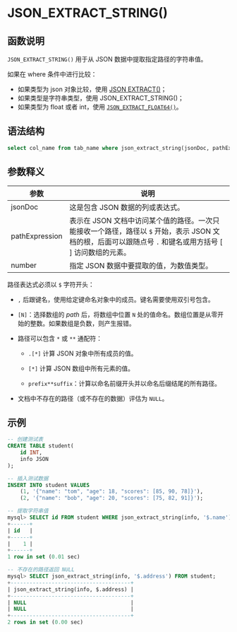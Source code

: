 # **JSON_EXTRACT_STRING()**

## **函数说明**

`JSON_EXTRACT_STRING()` 用于从 JSON 数据中提取指定路径的字符串值。
  
如果在 where 条件中进行比较：

- 如果类型为 json 对象比较，使用 [JSON EXTRACT()](./json_extract.md)；
- 如果类型是字符串类型，使用 JSON_EXTRACT_STRING()；
- 如果类型为 float 或者 int，使用 [`JSON_EXTRACT_FLOAT64()`](./json_extract_float64.md)。

## **语法结构**

```sql
select col_name from tab_name where json_extract_string(jsonDoc, pathExpression)= number;
```

## **参数释义**

|  参数   | 说明 |
|  ----  | ----  |
| jsonDoc  | 这是包含 JSON 数据的列或表达式。|
| pathExpression  | 表示在 JSON 文档中访问某个值的路径。一次只能接收一个路径，路径以 `$` 开始，表示 JSON 文档的根，后面可以跟随点号 `.` 和键名或用方括号 [ ] 访问数组的元素。|
| number  | 指定 JSON 数据中要提取的值，为数值类型。 |

路径表达式必须以 `$` 字符开头：

- `,` 后跟键名，使用给定键命名对象中的成员。键名需要使用双引号包含。

- `[N]`：选择数组的 *path* 后，将数组中位置 `N` 处的值命名。数组位置是从零开始的整数。如果数组是负数，则产生报错。

- 路径可以包含 `*` 或 `**` 通配符：

   + `.[*]` 计算 JSON 对象中所有成员的值。

   + `[*]` 计算 JSON 数组中所有元素的值。

   + `prefix**suffix`：计算以命名前缀开头并以命名后缀结尾的所有路径。

- 文档中不存在的路径（或不存在的数据）评估为 `NULL`。

## **示例**

```sql
-- 创建测试表
CREATE TABLE student(
    id INT,
    info JSON
);

-- 插入测试数据
INSERT INTO student VALUES
    (1, '{"name": "tom", "age": 18, "scores": [85, 90, 78]}'),
    (2, '{"name": "bob", "age": 20, "scores": [75, 82, 91]}');

-- 提取字符串值
mysql> SELECT id FROM student WHERE json_extract_string(info, '$.name') = 'tom';
+------+
| id   |
+------+
|    1 |
+------+
1 row in set (0.01 sec)

-- 不存在的路径返回 NULL
mysql> SELECT json_extract_string(info, '$.address') FROM student;
+--------------------------------------+
| json_extract_string(info, $.address) |
+--------------------------------------+
| NULL                                 |
| NULL                                 |
+--------------------------------------+
2 rows in set (0.00 sec)
```
